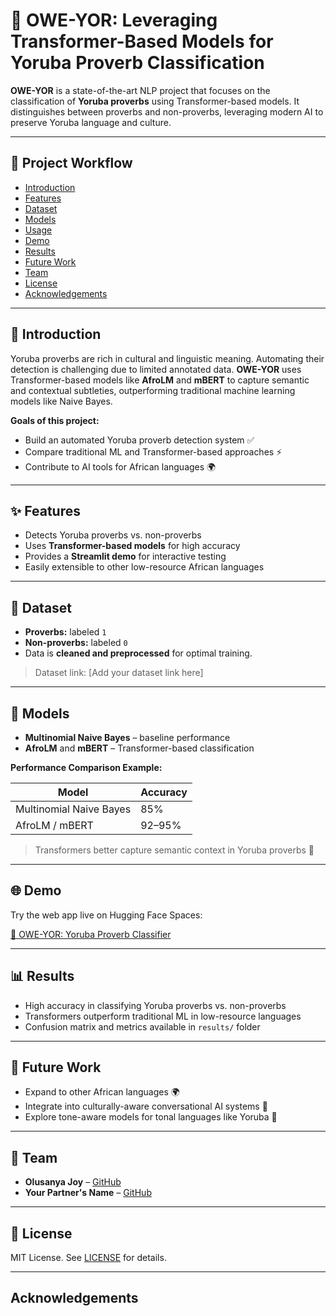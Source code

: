 # 🌟 OWE-YOR: Leveraging Transformer-Based Models for Yoruba Proverb Classification

**OWE-YOR** is a state-of-the-art NLP project that focuses on the classification of **Yoruba proverbs** using Transformer-based models. It distinguishes between proverbs and non-proverbs, leveraging modern AI to preserve Yoruba language and culture.  

---

## 🚀 Project Workflow

- [Introduction](#introduction)
- [Features](#features)
- [Dataset](#dataset)
- [Models](#models)
- [Usage](#usage)
- [Demo](#🌐-demo)
- [Results](#📊-results)
- [Future Work](#🔮-future-work)
- [Team](#👥-team)
- [License](#📜-license)
- [Acknowledgements](#🙏-acknowledgements)

---

## 📝 Introduction

Yoruba proverbs are rich in cultural and linguistic meaning. Automating their detection is challenging due to limited annotated data. **OWE-YOR** uses Transformer-based models like **AfroLM** and **mBERT** to capture semantic and contextual subtleties, outperforming traditional machine learning models like Naive Bayes.  

**Goals of this project:**  
- Build an automated Yoruba proverb detection system ✅  
- Compare traditional ML and Transformer-based approaches ⚡  
- Contribute to AI tools for African languages 🌍  

---

## ✨ Features

- Detects Yoruba proverbs vs. non-proverbs  
- Uses **Transformer-based models** for high accuracy  
- Provides a **Streamlit demo** for interactive testing  
- Easily extensible to other low-resource African languages  

---

## 📂 Dataset

- **Proverbs:** labeled `1`  
- **Non-proverbs:** labeled `0`  
- Data is **cleaned and preprocessed** for optimal training.  

> Dataset link: [Add your dataset link here]  

---

## 🤖 Models

- **Multinomial Naive Bayes** – baseline performance  
- **AfroLM** and **mBERT** – Transformer-based classification  

**Performance Comparison Example:**  

| Model                   | Accuracy |
|-------------------------|---------|
| Multinomial Naive Bayes | 85%     |
| AfroLM / mBERT          | 92–95%  |

> Transformers better capture semantic context in Yoruba proverbs 🌟  

---

## 🌐 Demo

Try the web app live on Hugging Face Spaces:

[🎯 OWE-YOR: Yoruba Proverb Classifier](https://huggingface.co/spaces/Joycenaomi81/Proverbs_)

---

## 📊 Results

- High accuracy in classifying Yoruba proverbs vs. non-proverbs
- Transformers outperform traditional ML in low-resource languages
- Confusion matrix and metrics available in `results/` folder

---

## 🔮 Future Work

- Expand to other African languages 🌍
- Integrate into culturally-aware conversational AI systems 💬
- Explore tone-aware models for tonal languages like Yoruba 🎵

---

## 👥 Team

- **Olusanya Joy** – [GitHub](https://github.com/joynaomi81)
- **Your Partner's Name** – [GitHub](https://github.com/Holuwasege)

---

## 📜 License

MIT License. See [LICENSE](LICENSE) for details.

---

## Acknowledgements


